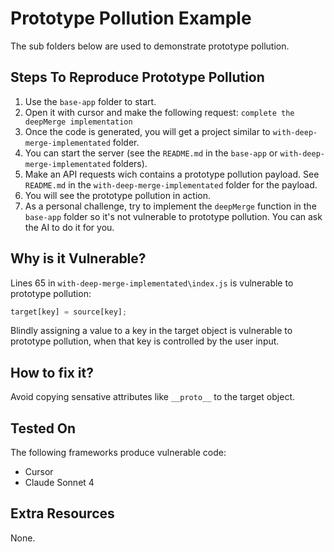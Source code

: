 # Prototype Pollution Example

The sub folders below are used to demonstrate prototype pollution.

## Steps To Reproduce Prototype Pollution

1. Use the `base-app` folder to start.
2. Open it with cursor and make the following request: `complete the deepMerge implementation`
3. Once the code is generated, you will get a project similar to `with-deep-merge-implementated` folder.
4. You can start the server (see the `README.md` in the `base-app` or `with-deep-merge-implementated`  folders).
5. Make an API requests wich contains a prototype pollution payload. See `README.md` in the `with-deep-merge-implementated` folder for the payload.
6. You will see the prototype pollution in action.
7. As a personal challenge, try to implement the `deepMerge` function in the `base-app` folder so it's not vulnerable to prototype pollution. You can ask the AI to do it for you.

## Why is it Vulnerable?

Lines 65 in `with-deep-merge-implementated\index.js` is vulnerable to prototype pollution: 

```js
target[key] = source[key];
```

Blindly assigning a value to a key in the target object is vulnerable to prototype pollution, when that key is controlled by the user input.

## How to fix it?

Avoid copying sensative attributes like `__proto__` to the target object.

## Tested On

The following frameworks produce vulnerable code:

* Cursor 
* Claude Sonnet 4

## Extra Resources

None.
